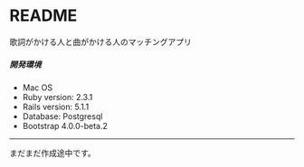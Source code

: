 # README

歌詞がかける人と曲がかける人のマッチングアプリ

##### 開発環境
  * Mac OS
  * Ruby version: 2.3.1
  * Rails version: 5.1.1
  * Database: Postgresql
  * Bootstrap 4.0.0-beta.2
---
まだまだ作成途中です。
